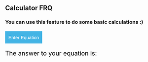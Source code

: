 ## Calculator FRQ 

### You can use this feature to do some basic calculations :)

<button onclick="calculator()">Enter Equation</button>

<p> The answer to your equation is: <p id="answer"> </p>

<script>
  
  function calculator() {
    let expression = prompt("Enter the equation you'd like to have solved");
    const urlStart = "https://localhost:8085/api/calculator/";
    const url = urlStart + expression;

    console.log(url); 

    fetch(url)
      .then(res => res.json())
      .then(data => {
        console.log(data);
        
        document.getElementById("answer").innerHTML = data.result; 
      
      })
      
}
</script>

<style> 
button {
	width: 120px;
	height: 40px;
	font-size: 15px;
	background-color: #43B4E5;
	color: #fff;
	border: none;
	cursor: pointer;
}

p {
  font-size: 20px;
  color: #010000;
}
</style>